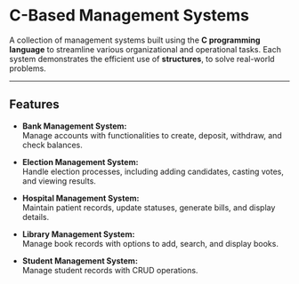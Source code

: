 # **C-Based Management Systems**

A collection of management systems built using the **C programming language** to streamline various organizational and operational tasks. Each system demonstrates the efficient use of **structures**, to solve real-world problems.

---

## **Features**

- **Bank Management System:**  
  Manage accounts with functionalities to create, deposit, withdraw, and check balances.

- **Election Management System:**  
  Handle election processes, including adding candidates, casting votes, and viewing results.

- **Hospital Management System:**  
  Maintain patient records, update statuses, generate bills, and display details.

- **Library Management System:**  
  Manage book records with options to add, search, and display books.

- **Student Management System:**  
  Manage student records with CRUD operations.

